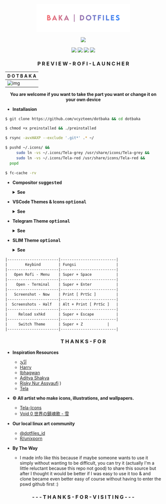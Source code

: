 <p align="center"><img width="300" src="preview/dotbaka.png" />

<p align="center"><img src="https://img.shields.io/github/downloads/vcyzteen/dotbaka/total?color=FFFFFF&style=for-the-badge">
<p align="center"><img src="https://badges.pufler.dev/visits/vcyzteen/dotbaka?style=for-the-badge&label=&color=ffffff&label=visiting" /> <img src="https://img.shields.io/github/repo-size/vcyzteen/dotbaka?style=for-the-badge&label=files&color=ffffff"/> <img src="https://img.shields.io/github/license/vcyzteen/dotbaka?style=for-the-badge&label=licenci&color=ffffff" />
<img src="https://img.shields.io/badge/MAINTAINED-YES-white?style=for-the-badge">
<h3><b><p align="center">P R E V I E W - R O F I - L A U N C H E R</p></b></h3>

| D O T B A K A |
|-|
|![img](https://github.com/vcyzteen/dotbaka/blob/baka/preview/rofi.png)|
     
<b><p align="center">You are welcome if you want to take the part you want or change it on your own device</p></b>

* **Installasion**

```sh
$ git clone https://github.com/vcyzteen/dotbaka && cd dotbaka
```
```sh
$ chmod +x preinstalled && ./preinstalled
```
```sh
$ rsync -avxHAXP --exclude '.git*' .* ~/
```
```sh
$ pushd ~/.icons/ &&
     sudo ln -vs ~/.icons/Tela-grey /usr/share/icons/Tela-grey &&
     sudo ln -vs ~/.icons/Tela-red /usr/share/icons/Tela-red &&
  popd
```
```sh
$ fc-cache -rv
```

- **Compositor <kbd>suggested</kbd>**
  <details>
  <summary><strong>See</strong></summary>

  * Instructions for building `picom-ibhagwan` on void linux using `xbps-src`:
    1. Setup the `void-packages` repo:

    ```sh
    $ git clone --depth=1 https://github.com/void-linux/void-packages
    $ cd void-packages
    $ ./xbps-src binary-bootstrap
    $ echo XBPS_ALLOW_RESTRICTED=yes >> etc/conf
    ```
    2. Download the template repo and copy into `srcpkgs`:

    ```sh
    $ git clone https://github.com/ibhagwan/picom-ibhagwan-template
    $ mv picom-ibhagwan-template ./srcpkgs/picom-ibhagwan
    ```
    3. Build & install the package:

    ```sh
    $ ./xbps-src pkg picom-ibhagwan
    $ sudo xbps-install --repository=hostdir/binpkgs picom-ibhagwan 
    ```
    **Note #1:** if you have `xtools` installed you can install the package by running `xi -f picom-ibhagwan` (instead of using `xbps-install`).

    **Note #2:** before installing the package make sure to remove all other `compton|picom` packages with `sudo xbps-remove picom && sudo xbps-remove compton`.
  
  * Picom For Artix [ Aur ] | ```yay -S picom-ibhagwan-git```

- **VSCode Themes & Icons <kbd>optional</kbd>**
  <details>
  <summary><strong>See</strong></summary>
    
    <p align="center"><img src="preview/vscode.png" alt="Atom&Material" align="center"/>
    </p>
    <p align="center"><img src="preview/vscode-light.png" alt="Atom&Material" align="center"/>
    </p>
    
    <p align="center"><a href="https://github.com/PKief/vscode-material-icon-theme" />I C O N - T H E M E </a> | <a href="https://github.com/akamud/vscode-theme-onedark" /> T H E M E - V S C O D E - D A R K </a> | <a href="https://github.com/akamud/vscode-theme-onelight" /> T H E M E - V S C O D E - L I G H T </a></p>

- **Telegram Theme <kbd>optional</kbd>**
  <details>
  <summary><strong>See</strong></summary>

  <p align="center"><img src="preview/telegram.png" alt="Telegram-Theme" align="center"/>

  <p align="center"><a href="https://github.com/vcyzteen/Telegram-theme" /> T E L E G R A M - T H E M E </a>

- **SLIM Theme <kbd>optional</kbd>**
  <details>
  <summary><strong>See</strong></summary>

  <p align="center"><img src="preview/slim.png" alt="SLIM-Theme" align="center"/>

  <p align="center"><a href="https://drive.google.com/drive/folders/1_Ktq9kGqDi0TNC8Q49AWpLo2HvWkPhnQ" /> S L I M - T H E M E </a>
  
  	* *<b>Installasion See <a href="https://wiki.archlinux.org/title/SLiM">Archwiki<a/></b>*

```
|-----------------------|-------------------------|
|        Keybind        | Fungsi                  |
|-----------------------|-------------------------|
|   Open Rofi - Menu    | Super + Space           |
|-----------------------|-------------------------|
|    Open - Terminal    | Super + Enter	          |
|-----------------------|-------------------------|
|   Screenshot - Now    | Print [ PrtSc ]         |
|-----------------------|-------------------------|
|  Screenshots - Half   | Alt + Print [ PrtSc ]   |
|-----------------------|-------------------------|
|     Reload sxhkd      | Super + Escape          |
|-----------------------|-------------------------|
|     Switch Theme      | Super + Z	          |
|-----------------------|-------------------------|
```
<h3><b><p align="center">T H A N K S - F O R</p></b></h3>

* **Inspiration Resources**
  * [اَدِّيْ](https://github.com/addy-dclxvi)
  * [Harry](https://github.com/owl4ce)
  * [Ibhagwan](https://github.com/ibhagwan)
  * [Aditya Shakya](https://github.com/adi1090x)
  * [Risky Nur Assyaufi](https://github.com/bandithijo)
)
  * [Tela](https://github.com/vinceliuice/Tela-icon-theme)

* **© All artist who make icons, illustrations, and wallpapers.**

  * [Tela-Icons](https://github.com/vinceliuice/Tela-icon-theme)
  * [Void 0 世界の鎮魂歌 - 雪](https://www.pixiv.net/member_illust.php?mode=medium&illust_id=89927268)

* **Our local linux art community**
  * [@dotfiles_id](https://t.me/dotfiles_id)
  * [R/unixporn](https://www.reddit.com/r/unixporn)

* **By The Way**
  * I made info like this because if maybe someone wants to use it simply without wanting to be difficult, you can try it (actually I'm a little reluctant because this repo not good) to share this source but after I thought it would be better if I was easy to use it too & and clone became even better easy of course without having to enter the pswd github first :)

<h3><b><p align="center">- - - T H A N K S - F O R - V I S I T I N G - - -</p></b></h3>
